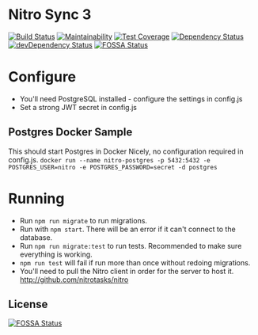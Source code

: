 # Nitro Sync 3

[![Build Status](https://travis-ci.org/nitrotasks/nitro-server.svg)](https://travis-ci.org/nitrotasks/nitro-server)
[![Maintainability](https://api.codeclimate.com/v1/badges/e736dafb1272ec207bed/maintainability)](https://codeclimate.com/github/nitrotasks/nitro-server/maintainability)
[![Test Coverage](https://api.codeclimate.com/v1/badges/e736dafb1272ec207bed/test_coverage)](https://codeclimate.com/github/nitrotasks/nitro-server/test_coverage)
[![Dependency Status](https://david-dm.org/nitrotasks/nitro-server.svg?theme=shields.io)](https://david-dm.org/nitrotasks/nitro-server)
[![devDependency Status](https://david-dm.org/nitrotasks/nitro-server/dev-status.svg?theme=shields.io)](https://david-dm.org/nitrotasks/nitro-server#info=devDependencies)
[![FOSSA Status](https://app.fossa.io/api/projects/git%2Bgithub.com%2Fnitrotasks%2Fnitro-server.svg?type=shield)](https://app.fossa.io/projects/git%2Bgithub.com%2Fnitrotasks%2Fnitro-server?ref=badge_shield)

# Configure

- You'll need PostgreSQL installed - configure the settings in config.js
- Set a strong JWT secret in config.js

## Postgres Docker Sample

This should start Postgres in Docker Nicely, no configuration required in config.js.
`docker run --name nitro-postgres -p 5432:5432 -e POSTGRES_USER=nitro -e POSTGRES_PASSWORD=secret -d postgres`

# Running

- Run `npm run migrate` to run migrations.
- Run with `npm start`. There will be an error if it can't connect to the database.
- Run `npm run migrate:test` to run tests. Recommended to make sure everything is working.
- `npm run test` will fail if run more than once without redoing migrations.
- You'll need to pull the Nitro client in order for the server to host it. <http://github.com/nitrotasks/nitro>


## License
[![FOSSA Status](https://app.fossa.io/api/projects/git%2Bgithub.com%2Fnitrotasks%2Fnitro-server.svg?type=large)](https://app.fossa.io/projects/git%2Bgithub.com%2Fnitrotasks%2Fnitro-server?ref=badge_large)